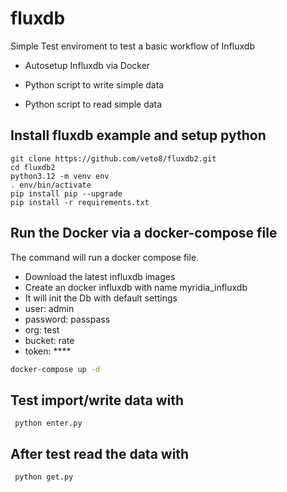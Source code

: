 # fluxdb

Simple Test enviroment to test a basic workflow of Influxdb 

* Autosetup Influxdb via Docker

* Python script to write simple data

* Python script to read simple data

## Install fluxdb example and setup python 
```
git clone https://github.com/veto8/fluxdb2.git
cd fluxdb2
python3.12 -m venv env 
. env/bin/activate
pip install pip --upgrade
pip install -r requirements.txt 
```


## Run the Docker via a docker-compose file

The command will run a docker compose file.
* Download the latest influxdb images
* Create an docker influxdb  with name myridia_influxdb 
* It will init the Db with default settings
* user: admin
* password: passpass
* org: test
* bucket: rate
* token: ****

```bash
docker-compose up -d
```

## Test import/write data with
```
 python enter.py
```

## After test read the data with
```
 python get.py
```





